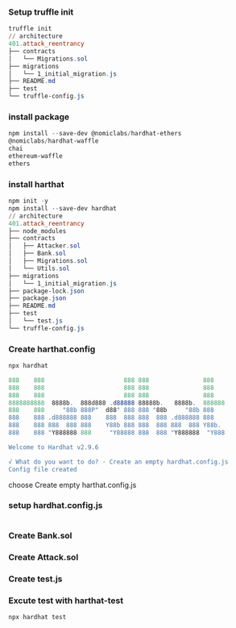 ### Setup truffle init
```powershell
truffle init
// architecture
401.attack_reentrancy 
├── contracts
│   └── Migrations.sol
├── migrations        
│   └── 1_initial_migration.js
├── README.md
├── test
└── truffle-config.js
```
### install package
```powershell
npm install --save-dev @nomiclabs/hardhat-ethers 
@nomiclabs/hardhat-waffle 
chai 
ethereum-waffle 
ethers
```
### install harthat
```powershell
npm init -y
npm install --save-dev hardhat
// architecture
401.attack_reentrancy
├── node_modules
├── contracts
│   ├── Attacker.sol
│   ├── Bank.sol
│   ├── Migrations.sol
│   └── Utils.sol
├── migrations
│   └── 1_initial_migration.js
├── package-lock.json
├── package.json
├── README.md
├── test
│   └── test.js
└── truffle-config.js
```
### Create harthat.config
```powershell
npx hardhat

888    888                      888 888               888
888    888                      888 888               888   
888    888                      888 888               888   
8888888888  8888b.  888d888 .d88888 88888b.   8888b.  888888
888    888     "88b 888P"  d88" 888 888 "88b     "88b 888   
888    888 .d888888 888    888  888 888  888 .d888888 888   
888    888 888  888 888    Y88b 888 888  888 888  888 Y88b. 
888    888 "Y888888 888     "Y88888 888  888 "Y888888  "Y888

Welcome to Hardhat v2.9.6

√ What do you want to do? · Create an empty hardhat.config.js
Config file created
```
choose Create empty harthat.config.js
### setup hardhat.config.js
```javascript

```
### Create Bank.sol
### Create Attack.sol
### Create test.js
### Excute test with harthat-test
```powershell
npx hardhat test
```